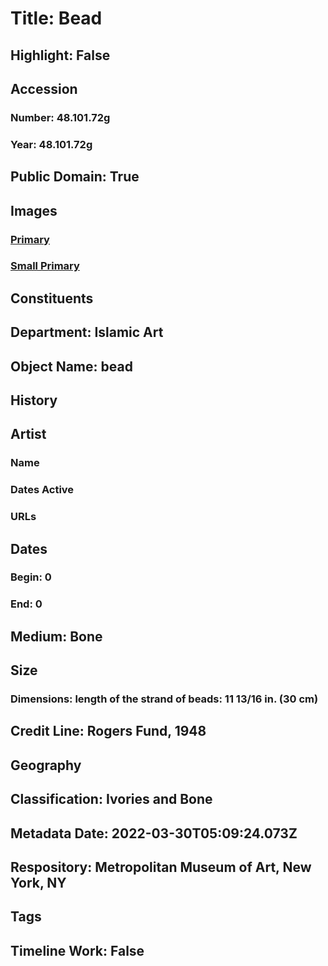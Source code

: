 # Title: Bead
## Highlight: False
## Accession
### Number: 48.101.72g
### Year: 48.101.72g
## Public Domain: True
## Images
### [Primary](https://images.metmuseum.org/CRDImages/is/original/LC-48_101_72.jpg)
### [Small Primary](https://images.metmuseum.org/CRDImages/is/web-large/LC-48_101_72.jpg)
## Constituents
## Department: Islamic Art
## Object Name: bead
## History
## Artist
### Name
### Dates Active
### URLs
## Dates
### Begin: 0
### End: 0
## Medium: Bone
## Size
### Dimensions: length of the strand of beads: 11 13/16 in. (30 cm)
## Credit Line: Rogers Fund, 1948
## Geography
## Classification: Ivories and Bone
## Metadata Date: 2022-03-30T05:09:24.073Z
## Respository: Metropolitan Museum of Art, New York, NY
## Tags
## Timeline Work: False